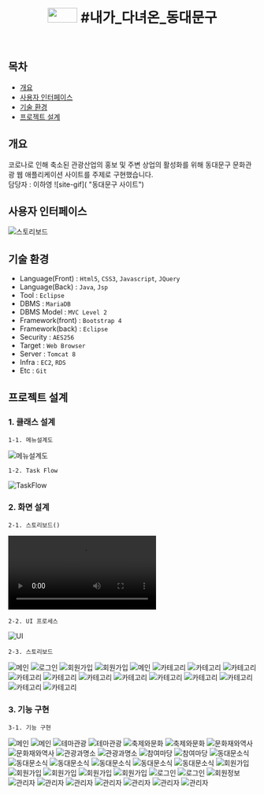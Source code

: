 <h1 align='center'><img src='https://www.ddm.go.kr/common/images/layout/logo_bi_s2022.png' style='width: 60px; height: 30px;'>&nbsp;#내가_다녀온_동대문구</h1><br/>

## 목차
 - [개요](https://github.com/dllgkdud/pro3#-개요)
 - [사용자 인터페이스](https://github.com/dllgkdud/pro3#-사용자-인터페이스)
 - [기술 환경](https://github.com/dllgkdud/pro3#-기술-환경)
 - [프로젝트 설계](https://github.com/dllgkdud/pro3#-프로젝트-설계)

## 개요
코로나로 인해 축소된 관광산업의 홍보 및 주변 상업의 활성화를 위해 동대문구 문화관광 웹 애플리케이션 사이트를 주제로 구현했습니다.<br/>
담당자 : 이하영
![site-gif]( "동대문구 사이트")

## 사용자 인터페이스
![스토리보드](https://www.youtube.com/watch?v=3jJmXVQPQD0)

## 기술 환경
 - Language(Front) : `Html5`, `CSS3`, `Javascript`, `JQuery`
 - Language(Back) : `Java`, `Jsp`
 - Tool : `Eclipse`
 - DBMS : `MariaDB`
 - DBMS Model : `MVC Level 2`
 - Framework(front) : `Bootstrap 4`
 - Framework(back) : `Eclipse`
 - Security : `AES256`
 - Target : `Web Browser`
 - Server : `Tomcat 8`
 - Infra : `EC2`, `RDS`
 - Etc : `Git`

## 프로젝트 설계
### 1. 클래스 설계
    1-1. 메뉴설계도
![메뉴설계도](./img/0.png "동대문구_메뉴설계도")

	1-2. Task Flow
![TaskFlow](./img/taskflow.PNG "Task_Flow")

### 2. 화면 설계
	2-1. 스토리보드()
![스토리보드](./img/vdo/1.mp4 "스토리보드")
    
    2-2. UI 프로세스
![UI](./img/UI.png "UI 프로세스")

	2-3. 스토리보드
![메인](./img/001.PNG "메인")
![로그인](./img/002.PNG "로그인")
![회원가입](./img/003.PNG "회원가입(약관동의)")
![회원가입](./img/004.PNG "회원가입(가입양식)")
![메인](./img/005.PNG "메인(로그인)")
![카테고리](./img/006.PNG "테마관광")
![카테고리](./img/007.PNG "테마관광(세부)")
![카테고리](./img/008.PNG "축제와문화")
![카테고리](./img/009.PNG "축제와문화(세부)")
![카테고리](./img/010.PNG "문화재와역사")
![카테고리](./img/011.PNG "문화재와역사(세부)")
![카테고리](./img/012.PNG "관광과명소")
![카테고리](./img/013.PNG "관광과명소(세부)")
![카테고리](./img/014.PNG "참여마당")
![카테고리](./img/015.PNG "참여마당(세부)")
![카테고리](./img/016.PNG "공지사항")
![카테고리](./img/017.PNG "공지사항(세부)")

### 3. 기능 구현
	3-1. 기능 구현
![메인](./img/1.png "메인")
![메인](./img/2.png "카테고리")
![테마관광](./img/3.png "카테고리(테마관광)")
![테마관광](./img/4.png "상세(테마관광)")
![축제와문화](./img/5.png "카테고리(축제와문화)")
![축제와문화](./img/6.png "상세(축제와문화)")
![문화재와역사](./img/7.png "카테고리(문화재와역사)")
![문화재와역사](./img/8.png "상세(문화재와역사)")
![관광과명소](./img/9.png "카테고리(관광과명소)")
![관광과명소](./img/10.png "상세(관광과명소)")
![참여마당](./img/11.png "카테고리(참여마당)")
![참여마당](./img/12.png "상세(참여마당)")
![동대문소식](./img/13.png "공지사항목록")
![동대문소식](./img/14.png "공지사항상세")
![동대문소식](./img/15.png "공지사항수정")
![동대문소식](./img/16.png "QnA목록")
![동대문소식](./img/17.png "QnA작성")
![동대문소식](./img/18.png "이용후기목록")
![회원가입](./img/19.png "가입약관")
![회원가입](./img/20.png "가입양식")
![회원가입](./img/21.png "가입양식(아이디입력)")
![회원가입](./img/22.png "가입양식(아이디사용중)")
![회원가입](./img/23.png "가입양식(아이디사용가능)")
![로그인](./img/24.png "메인(로그인)")
![로그인](./img/25.png "메인(로그인)")
![회원정보](./img/26.png "회원정보")
![관리자](./img/27.png "관리자페이지")
![관리자](./img/28.png "관리자페이지(회원목록)")
![관리자](./img/29.pn "관리자페이지(장소목록)")
![관리자](./img/30.png "관리자페이지(이용후기목록)")
![관리자](./img/31.png "관리자페이지(투어등록)")
![관리자](./img/32.png "관리자페이지(투어등록(카테고리선택))")
![관리자](./img/33.png "관리자페이지(투어등록(사진등록))")
